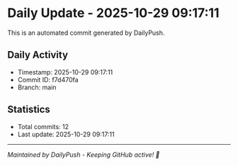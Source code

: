 # Daily Update - 2025-10-29 09:17:11

This is an automated commit generated by DailyPush.

## Daily Activity
- Timestamp: 2025-10-29 09:17:11
- Commit ID: f7d470fa
- Branch: main

## Statistics
- Total commits: 12
- Last update: 2025-10-29 09:17:11

---
*Maintained by DailyPush - Keeping GitHub active! 🚀*
